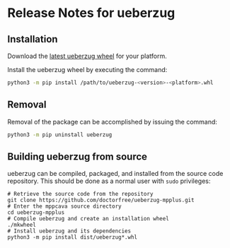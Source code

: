# Release Notes for ueberzug

## Installation

Download the [latest ueberzug wheel](https://github.com/doctorfree/ueberzug-mpplus/releases) for your platform.

Install the ueberzug wheel by executing the command:

```bash
python3 -m pip install /path/to/ueberzug-<version>-<platform>.whl
```

## Removal

Removal of the package can be accomplished by issuing the command:

```bash
python3 -m pip uninstall ueberzug
```

## Building ueberzug from source

ueberzug can be compiled, packaged, and installed from the source code repository. This should be done as a normal user with `sudo` privileges:

```
# Retrieve the source code from the repository
git clone https://github.com/doctorfree/ueberzug-mpplus.git
# Enter the mppcava source directory
cd ueberzug-mpplus
# Compile ueberzug and create an installation wheel
./mkwheel
# Install ueberzug and its dependencies
python3 -m pip install dist/ueberzug*.whl
```
